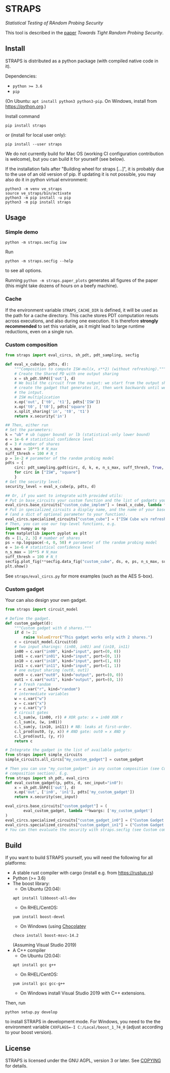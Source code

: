 # STRAPS

*Statistical Testing of RAndom Probing Security*

This tool is described in the [paper](https://epring.iacr.org/2021/880)
*Towards Tight Random Probing Security*.

## Install

STRAPS is distributed as a python package (with compiled native code in it).

Dependencies:

* `python >= 3.6`
* `pip`

(On Ubuntu: `apt install python3 python3-pip`. On Windows, install from <https://python.org>.)


Install command
```
pip install straps
```
or (install for local user only):
```
pip install --user straps
```

We do not currently build for Mac OS (working CI configuration contribution is
welcome), but you can build it for yourself (see below).

If the installation fails after "Building wheel for straps [...]", it is
probably due to the use of an old version of pip. If updating it is not
possible, you may also do it in python virtual environment:
```
python3 -m venv ve_straps
source ve_straps/bin/activate
python3 -m pip install -u pip
python3 -m pip install straps
```

## Usage

### Simple demo

```
python -m straps.secfig isw
```

Run
```
python -m straps.secfig --help
```
to see all options.

Running `python -m straps.paper_plots` generates all figures of the paper (this
might take dozens of hours on a beefy machine).

### Cache

If the environment variable `STRAPS_CACHE_DIR` is defined, it will be used as
the path for a cache directory. This cache stores PDT computation resuts across
executions, and also during one execution.
It is therefore **strongly recommended** to set this variable, as it might lead
to large runtime reductions, even on a single run.

### Custom composition

```python
from straps import eval_circs, sh_pdt, pdt_sampling, secfig

def eval_x_cube(p, pdts, d):
    """Composition to compute ISW-mul(x, x**2) (without refreshing)."""
    # Create the Shared PD with one output sharing
    x = sh_pdt.ShPd(['out'], d)
    # We build the circuit from the output: we start from the output sharing,
    # create the gadget that generates it, then work backwards until we reach
    # the intput.
    # ISW multiplication
    x.op('out', ['t0', 't1'], pdts['ISW'])
    x.op('t0', ['t0'], pdts['square'])
    x.split_sharing('in', 't0', 't1')
    return x.security('in')

## Then, either run
# Set the parameters:
k = "ub" # ub (upper bound) or lb (statistical-only lower bound)
e = 1e-6 # statistical confidence level
d = 3 # number of shares
n_s_max = 10**5 # N_max
suff_thresh = 100 # N_t
p = 1e-2 # parameter of the random probing model
pdts = {
    circ: pdt_sampling.gpdt(circ, d, k, e, n_s_max, suff_thresh, True, False).instantiate(p)
    for circ in ["ISW", "square"]
    }
# Get the security level:
security_level = eval_x_cube(p, pdts, d)

## Or, if you want to integrate with provided utils:
# Put in base_circuits your custom function and the list of gadgets you use
eval_circs.base_circuits["custom_cube_implem"] = (eval_x_cube, lambda **kwargs: ['ISW', 'square'])
# Put in specialized_circuits a display name, and the name of your base_circuits entry
# (and a dict of optional parameter to your function).
eval_circs.specialized_circuits["custom_cube"] = ("ISW Cube w/o refresh", "custom_cube_implem", {})
# Then, you can use our top-level functions, e.g.
import numpy as np
from matplotlib import pyplot as plt
ds = [1, 2, 3] # number of shares
ps = np.logspace(-4, 0, 50) # parameter of the random probing model
e = 1e-6 # statistical confidence level
n_s_max = 10**5 # N_max
suff_thresh = 100 # N_t
secfig.plot_fig(**secfig.data_fig("custom_cube", ds, e, ps, n_s_max, suff_thresh))
plt.show()
```

See `straps/eval_circs.py` for more examples (such as the AES S-box).

### Custom gadget

Your can also design your own gadget.
```python
from straps import circuit_model

# Define the gadget.
def custom_gadget(d):
    """Custom gadget with d shares."""
    if d != 2:
        raise ValueError("This gadget works only with 2 shares.")
    c = circuit_model.Circuit(d)
    # two input sharings: (in00, in01) and (in10, in11)
    in00 = c.var("in00", kind="input", port=(0, 0))
    in01 = c.var("in01", kind="input", port=(0, 1))
    in10 = c.var("in10", kind="input", port=(1, 0))
    in11 = c.var("in11", kind="input", port=(1, 1))
    # one output sharing (out0, out1)
    out0 = c.var("out0", kind="output", port=(0, 0))
    out1 = c.var("out1", kind="output", port=(0, 1))
    # a fresh random
    r = c.var("r", kind="random")
    # intermediate variables
    w = c.var("w")
    x = c.var("x")
    y = c.var("y")
    # circuit gates
    c.l_sum(w, (in00, r)) # XOR gate: x = in00 XOR r
    c.l_sum(x, (w, in01))
    c.l_sum(y, (in10, in11)) # NB: leaks at first-order.
    c.l_prod(out0, (y, x)) # AND gate: out0 = x AND y
    c.l_prod(out1, (y, r))
    return c

# Integrate the gadget in the list of available gadgets:
from straps import simple_circuits
simple_circuits.all_circs["my_custom_gadget"] = custom_gadget

# Then you can use "my_custom_gadget" in any custom composition (see Custom
# composition section). E.g.
from straps import sh_pdt, eval_circs
def eval_custom_gadget(p, pdts, d, sec_input="in0"):
    x = sh_pdt.ShPd(['out'], d)
    x.op('out', ['in0', 'in1'], pdts['my_custom_gadget'])
    return x.security(sec_input)

eval_circs.base_circuits["custom_gadget"] = (
        eval_custom_gadget, lambda **kwargs: ['my_custom_gadget']
)
eval_circs.specialized_circuits["custom_gadget_in0"] = ("Custom Gadget in 0", "custom_gadget", {'sec_input': 'in0'})
eval_circs.specialized_circuits["custom_gadget_in1"] = ("Custom Gadget in 1", "custom_gadget", {'sec_input': 'in1'})
# You can then evaluate the security with straps.secfig (see Custom composition section).
```

## Build

If you want to build STRAPS yourself, you will need the following for all platforms:

* A stable rust compiler with cargo (install e.g. from <https://rustup.rs>)
* Python (>= 3.6)
* The boost library:
    * On Ubuntu (20.04):
    ```
    apt install libboost-all-dev
    ```
    * On RHEL/CentOS:
    ```
    yum install boost-devel
    ```
    * On Windows (using [Chocolatey](https://chocolatey.org)
    ```
    choco install boost-msvc-14.2
    ```
    (Assuming Visual Studio 2019)
* A C++ compiler
    * On Ubuntu (20.04):
    ```
    apt install gcc g++
    ```
    * On RHEL/CentOS:
    ```
    yum install gcc gcc-g++
    ```
    * On Windows install Visual Studio 2019 with C++ extensions.


Then, run
```
python setup.py develop
```
to install STRAPS in development mode.
For Windows, you need to the the environment variable
`CXXFLAGS=-I C:/Local/boost_1_74_0` (adjust according to your boost version).

## License

STRAPS is licensed under the GNU AGPL, version 3 or later.
See [COPYING](COPYING) for details.

